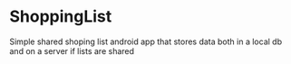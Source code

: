 # ShoppingList
Simple  shared shoping list android app that stores data both in a local db and on a server if lists are shared 
